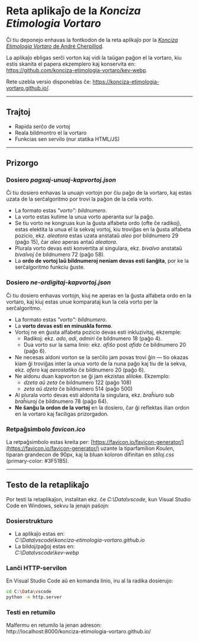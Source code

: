 # Reta aplikaĵo de la *Konciza Etimologia Vortaro*

Ĉi tiu deponejo enhavas la fontkodon de la reta aplikaĵo por la
[*Konciza Etimologia Vortaro* de André Cherpillod](https://eo.wikipedia.org/wiki/Konciza_Etimologia_Vortaro).

La aplikaĵo ebligas serĉi vorton kaj vidi la taŭgan paĝon el la vortaro, kiu estis skanita el papera ekzemplero kaj konservita en:
https://github.com/konciza-etimologia-vortaro/kev-webp.

Rete uzebla versio disponeblas ĉe:
https://konciza-etimologia-vortaro.github.io/.

---

## Trajtoj

- Rapida serĉo de vortoj
- Reala bildmontro el la vortaro
- Funkcias sen servilo (nur statika HTML/JS)

---

## Prizorgo

### Dosiero *pagxaj-unuaj-kapvortoj.json*

Ĉi tiu dosiero enhavas la unuajn vortojn por ĉiu paĝo de la vortaro, kaj estas uzata de la serĉalgoritmo por trovi la paĝon de la cela vorto.

- La formato estas *"vorto": bildnumero*.
- La vorto estas kutime la unua vorto aperanta sur la paĝo.
- Se tiu vorto ne kongruas kun la ĝusta alfabeta ordo (ofte ĉe radikoj), estas elektita la unua el la sekvaj vortoj, kiu troviĝas en la ĝusta alfabeta pozicio, ekz. *aleatora* estas uzata anstataŭ *aleo* por bildnumero 29 (paĝo 15), ĉar *aleo* aperas antaŭ *aleatora*.
- Plurala vorto devas esti konvertita al singulara, ekz. *bivalvo* anstataŭ *bivalvoj* ĉe bildnumero 72 (paĝo 58).
- La **ordo de vortoj laŭ bildnumeroj neniam devas esti ŝanĝita**, por ke la serĉalgoritmo funkciu ĝuste.

### Dosiero *ne-ordigitaj-kapvortoj.json*

Ĉi tiu dosiero enhavas vortojn, kiuj ne aperas en la ĝusta alfabeta ordo en la vortaro, kaj kiuj estas unue komparataj kun la cela vorto per la serĉalgoritmo.

- La formato estas *"vorto": bildnumero*.
- La **vorto devas esti en minuskla formo**.
- Vortoj ne en ĝusta alfabeta pozicio devas esti inkluzivitaj, ekzemple:
  + Radikoj: ekz. *ado*, *adi*, *admiri* ĉe bildnumero 18 (paĝo 4).
  + Dua vorto sur la sama linio: ekz. *afiŝo* post *afido* ĉe bildnumero 20 (paĝo 6).
- Ne necesas aldoni vorton se la serĉilo jam povas trovi ĝin — tio okazas kiam ĝi troviĝas inter la unua vorto de la nuna paĝo kaj tiu de la sekva, ekz. *afero* kaj *aerostatiko* ĉe bildnumero 20 (paĝo 6).
- Ne aldonu duan kapvorton se ĝi jam ekzistas aliloke. Ekzemplo:
  + *dzeta aŭ zeta* ĉe bildnumero 122 (paĝo 108)
  + *zeta aŭ dzeta* ĉe bildnumero 514 (paĝo 500)
- Al plurala vorto devas esti aldonita la singulara, ekz. *braĥiuro* sub *braĥiuroj* ĉe bildnumero 78 (paĝo 64).
- **Ne ŝanĝu la ordon de la vortoj** en la dosiero, ĉar ĝi reflektas ilian ordon en la vortaro kaj faciligas prizorgadon.

### Retpaĝsimbolo *favicon.ico*

La retpaĝsimbolo estas kreita per:
[https://favicon.io/favicon-generator/](https://favicon.io/favicon-generator/)
uzante la tiparfamilion *Koulen*, tiparan grandecon de 90px, kaj la bluan koloron difinitan en *stiloj.css* (primary-color: #3F51B5).

---

## Testo de la retaplikaĵo

Por testi la retaplikaĵon, instalitan ekz. ĉe *C:\Data\vscode*, kun Visual Studio Code en Windows,
sekvu la jenajn paŝojn:

### Dosierstrukturo
- La aplikaĵo estas en:<br>
*C:\Data\vscode\konciza-etimologia-vortaro.github.io*
- La bildoj/paĝoj estas en:<br>
*C:\Data\vscode\kev-webp*

### Lanĉi HTTP-servilon
En Visual Studio Code aŭ en komanda linio, iru al la radika dosierujo:<br>
```bash
cd C:\Data\vscode
python -m http.server
```

### Testi en retumilo
Malfermu en retumilo la jenan adreson:<br>
http://localhost:8000/konciza-etimologia-vortaro.github.io/

